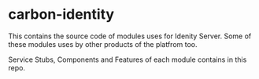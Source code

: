 carbon-identity
===============

This contains the source code of modules uses for Idenity Server. Some of these modules uses by other products of the platfrom too. 

Service Stubs, Components and Features of each module contains in this repo.
